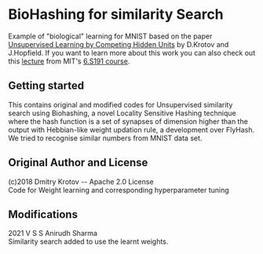 # BioHashing for similarity Search
Example of "biological" learning for MNIST based on the paper [Unsupervised Learning by Competing Hidden Units](https://doi.org/10.1073/pnas.1820458116) by D.Krotov and J.Hopfield. If you want to learn more about this work you can also check out this [lecture](https://www.youtube.com/watch?v=4lY-oAY0aQU) from MIT's [6.S191 course](http://introtodeeplearning.com/).  

## Getting started
This contains original and modified codes for Unsupervised similarity search using Biohashing, a novel Locality Sensitive Hashing technique where the hash function is a set of synapses of dimension higher than the output with Hebbian-like weight updation rule, a development over FlyHash. We tried to recognise similar numbers from MNIST data set.


## Original Author and License
(c)2018 Dmitry Krotov
-- Apache 2.0 License\
Code for Weight learning and corresponding hyperparameter tuning

## Modifications
2021 V S S Anirudh Sharma\
Similarity search added to use the learnt weights.


